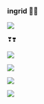 ### ingrid 🧑‍🎓

![](https://media1.tenor.com/m/NA-Gg_3A890AAAAd/tornado-world-meteorological-day.gif)

 ❣❣️

![](https://media1.tenor.com/m/6qlqkvc000cAAAAd/ben10-a-new-dawn.gif)

 ![](https://media1.tenor.com/m/U8jZ8piYir0AAAAC/ben-10-werewolf.gif)


![](https://media1.tenor.com/m/Q2l7QUP8VycAAAAC/ben-10-omnitrix.gif)



![](https://media1.tenor.com/m/MrZ3vwTNuPoAAAAd/digimon-savior-hackmon.gif)

